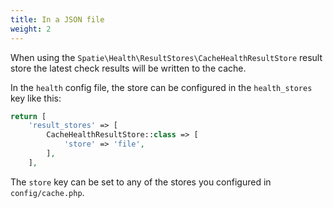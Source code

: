 ```yaml
---
title: In a JSON file
weight: 2
---
```


When using the `Spatie\Health\ResultStores\CacheHealthResultStore` result store the latest check results will be written to the cache.

In the `health` config file, the store can be configured in the `health_stores` key like this:

```php
return [
    'result_stores' => [
        CacheHealthResultStore::class => [
            'store' => 'file',
        ],
    ],
```

The `store` key can be set to any of the stores you configured in `config/cache.php`.

